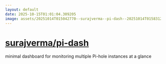 ```yaml
---
layout: default
date: 2025-10-15T01:01:04.309205
image: assets/20251014T015042770--surajverma--pi-dash--20251014T015831234--cropped.png
---
```


# [surajverma/pi-dash](https://github.com/surajverma/pi-dash)

minimal dashboard for monitoring multiple Pi-hole instances at a glance
